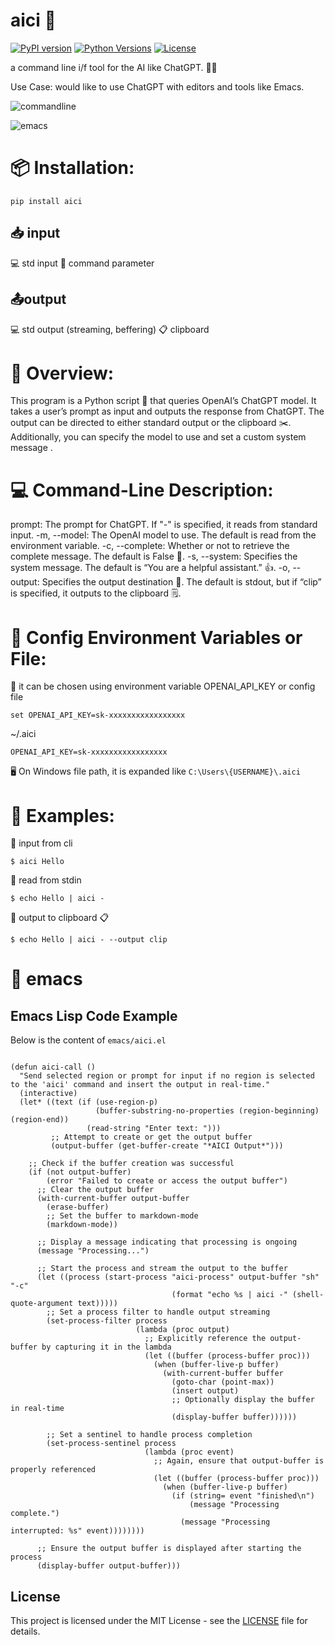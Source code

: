 # aici 🚀

[![PyPI version](https://img.shields.io/pypi/v/aici.svg)](https://pypi.org/project/aici/) [![Python Versions](https://img.shields.io/pypi/pyversions/aici.svg)](https://pypi.org/project/aici/) [![License](https://img.shields.io/pypi/l/aici.svg)](https://opensource.org/licenses/MIT)

a command line i/f tool for the AI like ChatGPT. 🤖💬

Use Case: would like to use ChatGPT with editors and tools like Emacs.

![commandline](images/aicissv.webp)

![emacs](images/aiciemacsssv.webp)

# 📦 Installation:

`pip install aici`

## 📥 input

💻 std input
💬 command parameter

## 📤output

💻 std output (streaming, beffering)
📋 clipboard

# 📖 Overview:

This program is a Python script 🐍 that queries OpenAI’s ChatGPT model. It takes a user’s prompt as input and outputs the response from ChatGPT. The output can be directed to either standard output or the clipboard ✂️. Additionally, you can specify the model to use and set a custom system message .

# 💻 Command-Line Description:

prompt: The prompt for ChatGPT. If "-" is specified, it reads from standard input.
-m, --model: The OpenAI model to use. The default is read from the environment variable.
-c, --complete: Whether or not to retrieve the complete message. The default is False 🚫.
-s, --system: Specifies the system message. The default is “You are a helpful assistant.” 👍.
-o, --output: Specifies the output destination 🏁. The default is stdout, but if “clip” is specified, it outputs to the clipboard 🗒️.

# 🔧 Config Environment Variables or File:

🔑 it can be chosen using environment variable OPENAI_API_KEY or config file

```
set OPENAI_API_KEY=sk-xxxxxxxxxxxxxxxxx
```

~/.aici

```
OPENAI_API_KEY=sk-xxxxxxxxxxxxxxxxx
```

🖥️ On Windows file path, it is expanded like `C:\Users\{USERNAME}\.aici`

# 👋 Examples:

💨 input from cli

```
$ aici Hello
```

💨 read from stdin

```
$ echo Hello | aici -
```

💨 output to clipboard 📋

```
$ echo Hello | aici - --output clip
```

# 👋 emacs

## Emacs Lisp Code Example

Below is the content of `emacs/aici.el`

```elisp

(defun aici-call ()
  "Send selected region or prompt for input if no region is selected to the 'aici' command and insert the output in real-time."
  (interactive)
  (let* ((text (if (use-region-p)
                   (buffer-substring-no-properties (region-beginning) (region-end))
                 (read-string "Enter text: ")))
         ;; Attempt to create or get the output buffer
         (output-buffer (get-buffer-create "*AICI Output*")))

    ;; Check if the buffer creation was successful
    (if (not output-buffer)
        (error "Failed to create or access the output buffer")
      ;; Clear the output buffer
      (with-current-buffer output-buffer
        (erase-buffer)
        ;; Set the buffer to markdown-mode
        (markdown-mode))

      ;; Display a message indicating that processing is ongoing
      (message "Processing...")

      ;; Start the process and stream the output to the buffer
      (let ((process (start-process "aici-process" output-buffer "sh" "-c"
                                    (format "echo %s | aici -" (shell-quote-argument text)))))
        ;; Set a process filter to handle output streaming
        (set-process-filter process
                            (lambda (proc output)
                              ;; Explicitly reference the output-buffer by capturing it in the lambda
                              (let ((buffer (process-buffer proc)))
                                (when (buffer-live-p buffer)
                                  (with-current-buffer buffer
                                    (goto-char (point-max))
                                    (insert output)
                                    ;; Optionally display the buffer in real-time
                                    (display-buffer buffer))))))

        ;; Set a sentinel to handle process completion
        (set-process-sentinel process
                              (lambda (proc event)
                                ;; Again, ensure that output-buffer is properly referenced
                                (let ((buffer (process-buffer proc)))
                                  (when (buffer-live-p buffer)
                                    (if (string= event "finished\n")
                                        (message "Processing complete.")
                                      (message "Processing interrupted: %s" event))))))))

      ;; Ensure the output buffer is displayed after starting the process
      (display-buffer output-buffer)))

```

## License

This project is licensed under the MIT License - see the [LICENSE](LICENSE) file for details.
